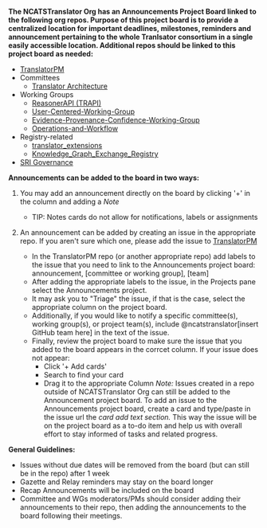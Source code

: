 **The NCATSTranslator Org has an Announcements Project Board linked to the following org repos. Purpose of this project board is to provide a centralized location for important  deadlines, milestones, reminders and announcement pertaining to the whole Tranlsator consortium in a single easily accessible location. Additional repos should be linked to this project board as needed:**
- [TranslatorPM](https://github.com/NCATSTranslator/TranslatorPM/issues)
- Committees
  - [Translator Architecture](https://github.com/NCATSTranslator/TranslatorArchitecture/issues)
- Working Groups
  - [ReasonerAPI (TRAPI)](https://github.com/NCATSTranslator/ReasonerAPI/issues)
  - [User-Centered-Working-Group](https://github.com/NCATSTranslator/User-Centered-Working-Group/issues)
  - [Evidence-Provenance-Confidence-Working-Group](https://github.com/NCATSTranslator/Evidence-Provenance-Confidence-Working-Group/issues)
  - [Operations-and-Workflow](https://github.com/NCATSTranslator/OperationsAndWorkflows/issues)
- Registry-related
  - [translator_extensions](https://github.com/NCATSTranslator/translator_extensions/issues)
  - [Knowledge_Graph_Exchange_Registry](https://github.com/NCATSTranslator/Knowledge_Graph_Exchange_Registry)
- [SRI Governance](https://github.com/NCATSTranslator/SRIGovernance)

**Announcements can be added to the board in two ways:**
1. You may add an announcement directly on the board by clicking '+' in the column and adding a _Note_
   - TIP: Notes cards do not allow for notifications, labels or assignments 
   
2. An announcement can be added by creating an issue in the appropriate repo. If you aren't sure which one, please add the issue to [TranslatorPM](https://github.com/NCATSTranslator/TranslatorPM/issues)
   - In the TranslatorPM repo (or another appropriate repo) add labels to the issue that you need to link to the Announcements project board: announcement, [committee or working group], [team]
   - After adding the appropriate labels to the issue, in the Projects pane select the Announcements project.
   - It may ask you to "Triage" the issue, if that is the case, select the appropriate column on the project board.
   - Additionally, if you would like to notify a specific committee(s), working group(s), or project team(s), include @ncatstranslator[insert GitHub team here] in the text of the issue.
   - Finally, review the project board to make sure the issue that you added to the board appears in the corrcet column. If your issue does not appear:
     - Click '+ Add cards'
     - Search to find your card
     - Drag it to the appropriate Column
 _Note:_ Issues created in a repo outside of NCATSTranslator Org can still be added to the Announcement project board. To add an issue to the Announcements project board, create a card and type/paste in the issue url the _card add text section._ This way the issue will be on the project board as a to-do item and help us with overall effort to stay informed of tasks and related progress. 

**General Guidelines:**
- Issues without due dates will be removed from the board (but can still be in the repo) after 1 week
- Gazette and Relay reminders may stay on the board longer
- Recap Announcements will be included on the board
- Committee and WGs moderators/PMs should consider adding their announcements to their repo, then adding the announcements to the board following their meetings.
